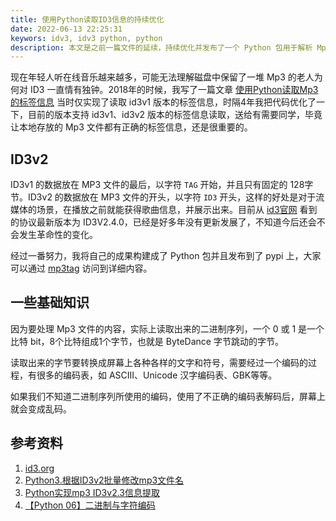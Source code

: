 ```yaml
---
title: 使用Python读取ID3信息的持续优化
date: 2022-06-13 22:25:31
keywors: idv3, idv3 python, python
description: 本文是之前一篇文件的延续，持续优化并发布了一个 Python 包用于解析 Mp3 文件的 ID3 信息，并尝试使用在线云音乐的服务，自动获取并补充相关信息。
---
```


现在年轻人听在线音乐越来越多，可能无法理解磁盘中保留了一堆 Mp3 的老人为何对 ID3 一直情有独钟。2018年的时候，我写了一篇文章 [使用Python读取Mp3的标签信息](http://www.edulinks.cn/2018/06/22/20180622-python-read-id3v1-tag/) 当时仅实现了读取 id3v1 版本的标签信息，时隔4年我把代码优化了一下，目前的版本支持 id3v1、id3v2 版本的标签信息读取，送给有需要同学，毕竟让本地存放的 Mp3 文件都有正确的标签信息，还是很重要的。

## ID3v2 

ID3v1 的数据放在 MP3 文件的最后，以字符 `TAG` 开始，并且只有固定的 128字节。ID3v2 的数据放在 MP3 文件的开头，以字符 `ID3` 开头，这样的好处是对于流媒体的场景，在播放之前就能获得歌曲信息，并展示出来。目前从 [id3官网](https://id3.org/) 看到的协议最新版本为 ID3V2.4.0，已经是好多年没有更新发展了，不知道今后还会不会发生革命性的变化。

经过一番努力，我将自己的成果构建成了 Python 包并且发布到了 pypi 上，大家可以通过 [mp3tag](https://pypi.org/project/mp3tag/) 访问到详细内容。

## 一些基础知识

因为要处理 Mp3 文件的内容，实际上读取出来的二进制序列，一个 0 或 1 是一个比特 bit，8个比特组成1个字节，也就是 ByteDance 字节跳动的字节。

读取出来的字节要转换成屏幕上各种各样的文字和符号，需要经过一个编码的过程，有很多的编码表，如 ASCIII、Unicode 汉字编码表、GBK等等。

如果我们不知道二进制序列所使用的编码，使用了不正确的编码表解码后，屏幕上就会变成乱码。

## 参考资料

1. [id3.org](https://id3.org/)
2. [Python3.根据ID3v2批量修改mp3文件名](https://blog.csdn.net/modabao/article/details/106188640)
3. [Python实现mp3 ID3v2.3信息提取](https://blog.csdn.net/weixin_43832353/article/details/113106027)
4. [【Python 06】二进制与字符编码](https://blog.csdn.net/weixin_42322991/article/details/124062928)

